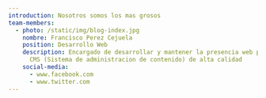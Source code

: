 ```yaml
---
introduction: Nosotros somos los mas grosos
team-members:
  - photo: /static/img/blog-index.jpg
    nombre: Francisco Perez Cejuela
    position: Desarrollo Web
    description: Encargado de desarrollar y mantener la presencia web proveyendo un
      CMS (Sistema de administracion de contenido) de alta calidad
    social-media:
      - www.facebook.com
      - www.twitter.com
---
```

